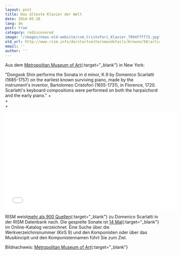```yaml
---
layout: post
title: Das älteste Klavier der Welt
date: 2014-05-28
lang: de
post: true
category: rediscovered
image: "/images/news-old-website/csm_Cristofori_Klavier_7994ffff72.jpg"
old_url: http://www.rism.info/de/startseite/newsdetails/browse/58/article/64/listen-to-the-worlds-oldest-piano.html
email: ''
author: ''
---
```


Aus dem [Metropolitan Museum of Art](http://www.metmuseum.org/){:target="_blank"} in New York:

"Dongsok Shin performs the Sonata in d minor, K.9 by Domenico Scarlatti (1685-1757) on the earliest known surviving piano, made by the instrument's inventor, Bartolomeo Cristofori (1655-1731), in Florence, 1720. Scarlatti's keyboard compositions were performed on both the harpsichord and the early piano."
+&nbsp;  
+&nbsp;  
+&nbsp;  

<iframe width="560" height="315" src="//www.youtube.com/embed/A2WdjyKQ57A" frameborder="0" allowfullscreen></iframe>


RISM weist[mehr als 900 Quellen](https://opac.rism.info/metaopac/search.do?methodToCall=submitButtonCall&methodToCallParameter=submitSearch&refine=false&submitButtonCall_submitSearch=Suchen&searchCategories%5B0%5D=-1&searchString%5B0%5D=&combinationOperator%5B1%5D=AND&searchCategories%5B1%5D=200&searchString%5B1%5D=&combinationOperator%5B2%5D=AND&searchCategories%5B2%5D=100&searchString%5B2%5D=Scarlatti%2C+Domenico&combinationOperator%5B3%5D=AND&searchCategories%5B3%5D=6015&searchString%5B3%5D=&searchRestrictionValue1%5B0%5D=&searchRestrictionID%5B0%5D=14&searchRestrictionValue1%5B1%5D=&searchRestrictionID%5B1%5D=13){:target="_blank"} zu Domenico Scarlatti in der RISM Datenbank nach. Die gespielte Sonate ist [14 Mal](https://opac.rism.info/metaopac/search.do?methodToCall=submitButtonCall&&methodToCallParameter=submitSearch&refine=false&submitButtonCall_submitSearch=Suchen&searchCategories%5B0%5D=6002&searchString%5B0%5D=&combinationOperator%5B1%5D=AND&searchCategories%5B1%5D=6005&searchString%5B1%5D=KirS+9&combinationOperator%5B2%5D=AND&searchCategories%5B2%5D=100&searchString%5B2%5D=scarlatti%2C+domenico&combinationOperator%5B3%5D=AND&searchCategories%5B3%5D=6015&searchString%5B3%5D=&searchHistoryCombinationOperator=AND&searchHistory=&searchRestrictionValue1%5B0%5D=&searchRestrictionID%5B0%5D=14&searchRestrictionValue1%5B1%5D=&searchRestrictionID%5B1%5D=13){:target="_blank"} im Online-Katalog verzeichnet. Eine Suche über die Werkverzeichnisnummer (KirS 9) und den Komponisten oder über das Musikincipit und den Komponistennamen führt Sie zum Ziel.

Bildnachweis: [Metropolitan Museum of Art](http://www.metmuseum.org/collection/the-collection-online/search/501788?=&imgNo=0&tabName=gallery-label){:target="_blank"}
